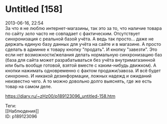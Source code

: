 Untitled [158]
===============

   
 2013-06-16, 22:54   
  За что я не люблю интернет-магазины, так это за то, что наличие товара по сайту  *зело*  часто не совпадает с фактическим. Отсутствует синхронизация с реальной базой учёта. А ведь так просто... даже не держать единую базу данных для учёта на сайте и в магазине. А просто сделать в админке к товару кнопку "продать". И кнопку "завезти". Это если нет возможности/желания делать нормальную синхронизацию баз (база для сайта может разрабатываться без учёта внутримагазинной или быть вообще готовой, взятой вместе с каким-нибудь движком). А кнопки нажимать одновременно с фактом продажи/завоза. И всё будет синхронно. И никакой дезинформации, ложных надежд и ожиданий неизвестно чего. А то можно довольно долго выяснять, где же есть товар на самом деле.   
    
 <https://diary.ru/~zHz00/p189123096_untitled-158.htm>   
   
 Теги:   
 [[Наблюдения]]   
 ID: p189123096